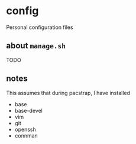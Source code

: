 # config
Personal configuration files

## about `manage.sh`
TODO

## notes
This assumes that during pacstrap, I have installed

- base
- base-devel
- vim
- git
- openssh
- connman

